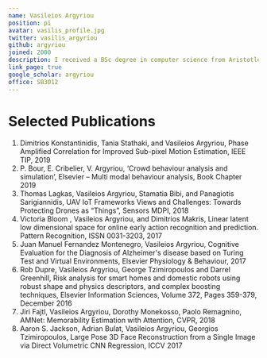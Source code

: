 ```yaml
---
name: Vasileios Argyriou
position: pi
avatar: vasilis_profile.jpg
twitter: vasilis_argyriou
github: argyriou
joined: 2000
description: I received a BSc degree in computer science from Aristotle University of Thessaloniki, Greece, in 2001 and the MSc and PhD degrees from the University of Surrey, in 2003 and 2006, respectively, both in electrical engineering working on registration. I joined the Communications and Signal Processing (CSP) Department, Imperial College, London, in 2007 where I was a Research Fellow working on 3D object reconstruction. Now, I am a Professor at Kingston University working on computer vision and AI.
link_page: true
google_scholar: argyriou
office: SB3012
---
```



# Selected Publications

1. Dimitrios Konstantinidis, Tania Stathaki, and Vasileios Argyriou, Phase Amplified Correlation for Improved Sub-pixel Motion Estimation, IEEE TIP, 2019
2. P. Bour, E. Cribelier, V. Argyriou, ‘Crowd behaviour analysis and simulation’, Elsevier – Multi modal behaviour analysis, Book Chapter 2019
3. Thomas Lagkas, Vasileios Argyriou, Stamatia Bibi, and Panagiotis Sarigiannidis, UAV IoT Frameworks Views and Challenges: Towards Protecting Drones as “Things”, Sensors MDPI, 2018
4. Victoria Bloom , Vasileios Argyriou, and Dimitrios Makris, Linear latent low dimensional space for online early action recognition and prediction. Pattern Recognition, ISSN 0031-3203, 2017
5. Juan Manuel Fernandez Montenegro, Vasileios Argyriou, Cognitive Evaluation for the Diagnosis of Alzheimer's disease based on Turing Test and Virtual Environments, Elsevier Physiology & Behaviour, 2017
6. Rob Dupre, Vasileios Argyriou, George Tzimiropoulos and Darrel Greenhill, Risk analysis for smart homes and domestic robots using robust shape and physics descriptors, and complex boosting techniques, Elsevier Information Sciences, Volume 372, Pages 359-379, December 2016
7. Jiri Fajtl, Vasileios Argyriou, Dorothy Monekosso, Paolo Remagnino, AMNet: Memorability Estimation with Attention, CVPR, 2018
8. Aaron S. Jackson, Adrian Bulat, Vasileios Argyriou, Georgios Tzimiropoulos, Large Pose 3D Face Reconstruction from a Single Image via Direct Volumetric CNN Regression, ICCV 2017
